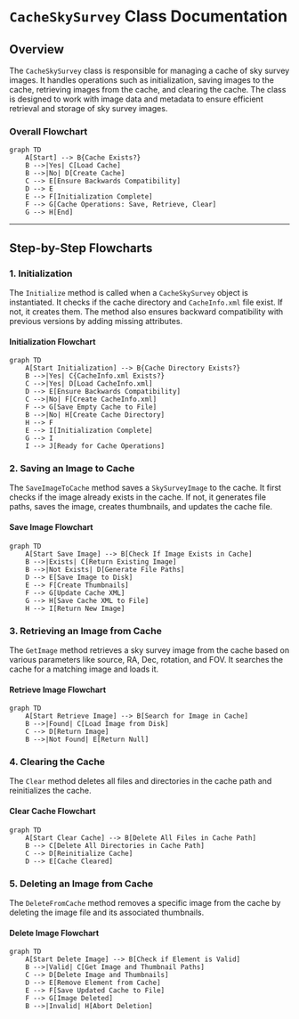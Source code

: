 # `CacheSkySurvey` Class Documentation

## Overview

The `CacheSkySurvey` class is responsible for managing a cache of sky survey images. It handles operations such as initialization, saving images to the cache, retrieving images from the cache, and clearing the cache. The class is designed to work with image data and metadata to ensure efficient retrieval and storage of sky survey images.

### Overall Flowchart

```mermaid
graph TD
    A[Start] --> B{Cache Exists?}
    B -->|Yes| C[Load Cache]
    B -->|No| D[Create Cache]
    C --> E[Ensure Backwards Compatibility]
    D --> E
    E --> F[Initialization Complete]
    F --> G[Cache Operations: Save, Retrieve, Clear]
    G --> H[End]
```

---

## Step-by-Step Flowcharts

### 1. Initialization

The `Initialize` method is called when a `CacheSkySurvey` object is instantiated. It checks if the cache directory and `CacheInfo.xml` file exist. If not, it creates them. The method also ensures backward compatibility with previous versions by adding missing attributes.

#### Initialization Flowchart

```mermaid
graph TD
    A[Start Initialization] --> B{Cache Directory Exists?}
    B -->|Yes| C{CacheInfo.xml Exists?}
    C -->|Yes| D[Load CacheInfo.xml]
    D --> E[Ensure Backwards Compatibility]
    C -->|No| F[Create CacheInfo.xml]
    F --> G[Save Empty Cache to File]
    B -->|No| H[Create Cache Directory]
    H --> F
    E --> I[Initialization Complete]
    G --> I
    I --> J[Ready for Cache Operations]
```

### 2. Saving an Image to Cache

The `SaveImageToCache` method saves a `SkySurveyImage` to the cache. It first checks if the image already exists in the cache. If not, it generates file paths, saves the image, creates thumbnails, and updates the cache file.

#### Save Image Flowchart

```mermaid
graph TD
    A[Start Save Image] --> B[Check If Image Exists in Cache]
    B -->|Exists| C[Return Existing Image]
    B -->|Not Exists| D[Generate File Paths]
    D --> E[Save Image to Disk]
    E --> F[Create Thumbnails]
    F --> G[Update Cache XML]
    G --> H[Save Cache XML to File]
    H --> I[Return New Image]
```

### 3. Retrieving an Image from Cache

The `GetImage` method retrieves a sky survey image from the cache based on various parameters like source, RA, Dec, rotation, and FOV. It searches the cache for a matching image and loads it.

#### Retrieve Image Flowchart

```mermaid
graph TD
    A[Start Retrieve Image] --> B[Search for Image in Cache]
    B -->|Found| C[Load Image from Disk]
    C --> D[Return Image]
    B -->|Not Found| E[Return Null]
```

### 4. Clearing the Cache

The `Clear` method deletes all files and directories in the cache path and reinitializes the cache.

#### Clear Cache Flowchart

```mermaid
graph TD
    A[Start Clear Cache] --> B[Delete All Files in Cache Path]
    B --> C[Delete All Directories in Cache Path]
    C --> D[Reinitialize Cache]
    D --> E[Cache Cleared]
```

### 5. Deleting an Image from Cache

The `DeleteFromCache` method removes a specific image from the cache by deleting the image file and its associated thumbnails.

#### Delete Image Flowchart

```mermaid
graph TD
    A[Start Delete Image] --> B[Check if Element is Valid]
    B -->|Valid| C[Get Image and Thumbnail Paths]
    C --> D[Delete Image and Thumbnails]
    D --> E[Remove Element from Cache]
    E --> F[Save Updated Cache to File]
    F --> G[Image Deleted]
    B -->|Invalid| H[Abort Deletion]
```
